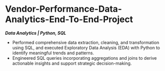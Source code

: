 # Vendor-Performance-Data-Analytics-End-To-End-Project
***Data Analytics | Python, SQL***

- Performed comprehensive data extraction, cleaning, and transformation using SQL, and executed Exploratory Data Analysis (EDA) with Python to identify meaningful trends and patterns.
- Engineered SQL queries incorporating aggregations and joins to derive actionable insights and support strategic decision-making.

